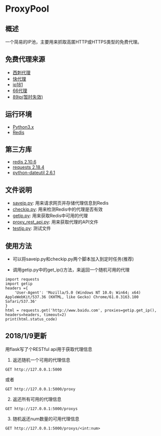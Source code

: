# ProxyPool
## 概述 ##
一个简易的IP池，主要用来抓取高匿HTTP或HTTPS类型的免费代理。

## 免费代理来源 ##
+ [西刺代理](http://www.xicidaili.com/)
+ [快代理](http://www.kuaidaili.com/free/)
+ [ip181](http://www.ip181.com/)
+ [66代理](http://www.66ip.cn/nm.html)
+ [89ip(暂时失效)](http://www.89ip.cn/)

## 运行环境 ##
+ [Python3.x](https://www.python.org/)
+ [Redis](https://redis.io/)

## 第三方库 ##
+ [redis 2.10.6](https://pypi.python.org/pypi/redis)
+ [requests 2.18.4](https://pypi.python.org/pypi/requests)
+ [python-dateutil 2.6.1](https://pypi.python.org/pypi/python-dateutil)

## 文件说明 ##
+ [saveip.py](src/saveip.py): 用来请求网页并存储代理信息到Redis
+ [checkip.py](src/checkip.py): 用来检测Redis中的代理是否有效
+ [getip.py](src/getip.py): 用来获取Redis中可用的代理
+ [proxy_rest_api.py](src/proxy_rest_api.py): 用来获取代理的API文件
+ [testip.py](src/testip.py): 测试文件

## 使用方法 ##
+ 可以将saveip.py和checkip.py两个脚本加入到定时任务(推荐)

+ 调用getip.py中的get_ip()方法，来返回一个随机可用的代理
```
import requests
import getip
headers ={
    'User-Agent': 'Mozilla/5.0 (Windows NT 10.0; Win64; x64) AppleWebKit/537.36 (KHTML, like Gecko) Chrome/61.0.3163.100 Safari/537.36'
}
html = requests.get('http://www.baidu.com', proxies=getip.get_ip(), headers=headers, timeout=2)
print(html.status_code)
```

## 2018/1/9更新 ##
用flask写了个RESTful api用于获取代理信息

1. 返还随机一个可用的代理信息
```
GET http://127.0.0.1:5000
```
或者
```
GET http://127.0.0.1:5000/proxy
```
2. 返还所有可用的代理信息
```
GET http://127.0.0.1:5000/proxys
```
3. 随机返还num数量的可用代理信息
```
GET http://127.0.0.1:5000/proxys/<int:num>
```

